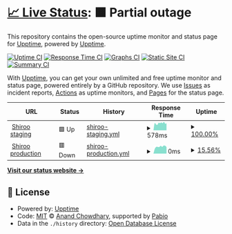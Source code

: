 # [📈 Live Status](https://upptime.github.io/upptime): <!--live status--> **🟧 Partial outage**

This repository contains the open-source uptime monitor and status page for [Upptime](https://upptime.js.org), powered by [Upptime](https://github.com/upptime/upptime).

[![Uptime CI](https://github.com/Shiroo.ai/shiroo-uptime-monitor/workflows/Uptime%20CI/badge.svg)](https://github.com/Shiroo.ai/shiroo-uptime-monitor/actions?query=workflow%3A%22Uptime+CI%22)
[![Response Time CI](https://github.com/Shiroo.ai/shiroo-uptime-monitor/workflows/Response%20Time%20CI/badge.svg)](https://github.com/Shiroo.ai/shiroo-uptime-monitor/actions?query=workflow%3A%22Response+Time+CI%22)
[![Graphs CI](https://github.com/Shiroo.ai/shiroo-uptime-monitor/workflows/Graphs%20CI/badge.svg)](https://github.com/Shiroo.ai/shiroo-uptime-monitor/actions?query=workflow%3A%22Graphs+CI%22)
[![Static Site CI](https://github.com/Shiroo.ai/shiroo-uptime-monitor/workflows/Static%20Site%20CI/badge.svg)](https://github.com/Shiroo.ai/shiroo-uptime-monitor/actions?query=workflow%3A%22Static+Site+CI%22)
[![Summary CI](https://github.com/Shiroo.ai/shiroo-uptime-monitor/workflows/Summary%20CI/badge.svg)](https://github.com/Shiroo.ai/shiroo-uptime-monitor/actions?query=workflow%3A%22Summary+CI%22)

With [Upptime](https://upptime.js.org), you can get your own unlimited and free uptime monitor and status page, powered entirely by a GitHub repository. We use [Issues](https://github.com/upptime/upptime/issues) as incident reports, [Actions](https://github.com/Shiroo.ai/shiroo-uptime-monitor/actions) as uptime monitors, and [Pages](https://upptime.github.io/upptime) for the status page.

<!--start: status pages-->
<!-- This summary is generated by Upptime (https://github.com/upptime/upptime) -->
<!-- Do not edit this manually, your changes will be overwritten -->
<!-- prettier-ignore -->
| URL | Status | History | Response Time | Uptime |
| --- | ------ | ------- | ------------- | ------ |
| <img alt="" src="https://icons.duckduckgo.com/ip3/app.shiroo.staging.araiko.ai.ico" height="13"> [Shiroo staging](https://app.shiroo.staging.araiko.ai/) | 🟩 Up | [shiroo-staging.yml](https://github.com/Shiroo-ai/shiroo-uptime-monitor/commits/HEAD/history/shiroo-staging.yml) | <details><summary><img alt="Response time graph" src="./graphs/shiroo-staging/response-time-week.png" height="20"> 578ms</summary><br><a href="https://Shiroo.ai.github.io/shiroo-uptime-monitor/history/shiroo-staging"><img alt="Response time 578" src="https://img.shields.io/endpoint?url=https%3A%2F%2Fraw.githubusercontent.com%2FShiroo-ai%2Fshiroo-uptime-monitor%2FHEAD%2Fapi%2Fshiroo-staging%2Fresponse-time.json"></a><br><a href="https://Shiroo.ai.github.io/shiroo-uptime-monitor/history/shiroo-staging"><img alt="24-hour response time 578" src="https://img.shields.io/endpoint?url=https%3A%2F%2Fraw.githubusercontent.com%2FShiroo-ai%2Fshiroo-uptime-monitor%2FHEAD%2Fapi%2Fshiroo-staging%2Fresponse-time-day.json"></a><br><a href="https://Shiroo.ai.github.io/shiroo-uptime-monitor/history/shiroo-staging"><img alt="7-day response time 578" src="https://img.shields.io/endpoint?url=https%3A%2F%2Fraw.githubusercontent.com%2FShiroo-ai%2Fshiroo-uptime-monitor%2FHEAD%2Fapi%2Fshiroo-staging%2Fresponse-time-week.json"></a><br><a href="https://Shiroo.ai.github.io/shiroo-uptime-monitor/history/shiroo-staging"><img alt="30-day response time 578" src="https://img.shields.io/endpoint?url=https%3A%2F%2Fraw.githubusercontent.com%2FShiroo-ai%2Fshiroo-uptime-monitor%2FHEAD%2Fapi%2Fshiroo-staging%2Fresponse-time-month.json"></a><br><a href="https://Shiroo.ai.github.io/shiroo-uptime-monitor/history/shiroo-staging"><img alt="1-year response time 578" src="https://img.shields.io/endpoint?url=https%3A%2F%2Fraw.githubusercontent.com%2FShiroo-ai%2Fshiroo-uptime-monitor%2FHEAD%2Fapi%2Fshiroo-staging%2Fresponse-time-year.json"></a></details> | <details><summary><a href="https://Shiroo.ai.github.io/shiroo-uptime-monitor/history/shiroo-staging">100.00%</a></summary><a href="https://Shiroo.ai.github.io/shiroo-uptime-monitor/history/shiroo-staging"><img alt="All-time uptime 100.00%" src="https://img.shields.io/endpoint?url=https%3A%2F%2Fraw.githubusercontent.com%2FShiroo-ai%2Fshiroo-uptime-monitor%2FHEAD%2Fapi%2Fshiroo-staging%2Fuptime.json"></a><br><a href="https://Shiroo.ai.github.io/shiroo-uptime-monitor/history/shiroo-staging"><img alt="24-hour uptime 100.00%" src="https://img.shields.io/endpoint?url=https%3A%2F%2Fraw.githubusercontent.com%2FShiroo-ai%2Fshiroo-uptime-monitor%2FHEAD%2Fapi%2Fshiroo-staging%2Fuptime-day.json"></a><br><a href="https://Shiroo.ai.github.io/shiroo-uptime-monitor/history/shiroo-staging"><img alt="7-day uptime 100.00%" src="https://img.shields.io/endpoint?url=https%3A%2F%2Fraw.githubusercontent.com%2FShiroo-ai%2Fshiroo-uptime-monitor%2FHEAD%2Fapi%2Fshiroo-staging%2Fuptime-week.json"></a><br><a href="https://Shiroo.ai.github.io/shiroo-uptime-monitor/history/shiroo-staging"><img alt="30-day uptime 100.00%" src="https://img.shields.io/endpoint?url=https%3A%2F%2Fraw.githubusercontent.com%2FShiroo-ai%2Fshiroo-uptime-monitor%2FHEAD%2Fapi%2Fshiroo-staging%2Fuptime-month.json"></a><br><a href="https://Shiroo.ai.github.io/shiroo-uptime-monitor/history/shiroo-staging"><img alt="1-year uptime 100.00%" src="https://img.shields.io/endpoint?url=https%3A%2F%2Fraw.githubusercontent.com%2FShiroo-ai%2Fshiroo-uptime-monitor%2FHEAD%2Fapi%2Fshiroo-staging%2Fuptime-year.json"></a></details>
| <img alt="" src="https://icons.duckduckgo.com/ip3/app.shiroo.araiko.ai.ico" height="13"> [Shiroo production](https://app.shiroo.araiko.ai/) | 🟥 Down | [shiroo-production.yml](https://github.com/Shiroo-ai/shiroo-uptime-monitor/commits/HEAD/history/shiroo-production.yml) | <details><summary><img alt="Response time graph" src="./graphs/shiroo-production/response-time-week.png" height="20"> 0ms</summary><br><a href="https://Shiroo.ai.github.io/shiroo-uptime-monitor/history/shiroo-production"><img alt="Response time 0" src="https://img.shields.io/endpoint?url=https%3A%2F%2Fraw.githubusercontent.com%2FShiroo-ai%2Fshiroo-uptime-monitor%2FHEAD%2Fapi%2Fshiroo-production%2Fresponse-time.json"></a><br><a href="https://Shiroo.ai.github.io/shiroo-uptime-monitor/history/shiroo-production"><img alt="24-hour response time 0" src="https://img.shields.io/endpoint?url=https%3A%2F%2Fraw.githubusercontent.com%2FShiroo-ai%2Fshiroo-uptime-monitor%2FHEAD%2Fapi%2Fshiroo-production%2Fresponse-time-day.json"></a><br><a href="https://Shiroo.ai.github.io/shiroo-uptime-monitor/history/shiroo-production"><img alt="7-day response time 0" src="https://img.shields.io/endpoint?url=https%3A%2F%2Fraw.githubusercontent.com%2FShiroo-ai%2Fshiroo-uptime-monitor%2FHEAD%2Fapi%2Fshiroo-production%2Fresponse-time-week.json"></a><br><a href="https://Shiroo.ai.github.io/shiroo-uptime-monitor/history/shiroo-production"><img alt="30-day response time 0" src="https://img.shields.io/endpoint?url=https%3A%2F%2Fraw.githubusercontent.com%2FShiroo-ai%2Fshiroo-uptime-monitor%2FHEAD%2Fapi%2Fshiroo-production%2Fresponse-time-month.json"></a><br><a href="https://Shiroo.ai.github.io/shiroo-uptime-monitor/history/shiroo-production"><img alt="1-year response time 0" src="https://img.shields.io/endpoint?url=https%3A%2F%2Fraw.githubusercontent.com%2FShiroo-ai%2Fshiroo-uptime-monitor%2FHEAD%2Fapi%2Fshiroo-production%2Fresponse-time-year.json"></a></details> | <details><summary><a href="https://Shiroo.ai.github.io/shiroo-uptime-monitor/history/shiroo-production">15.56%</a></summary><a href="https://Shiroo.ai.github.io/shiroo-uptime-monitor/history/shiroo-production"><img alt="All-time uptime 15.56%" src="https://img.shields.io/endpoint?url=https%3A%2F%2Fraw.githubusercontent.com%2FShiroo-ai%2Fshiroo-uptime-monitor%2FHEAD%2Fapi%2Fshiroo-production%2Fuptime.json"></a><br><a href="https://Shiroo.ai.github.io/shiroo-uptime-monitor/history/shiroo-production"><img alt="24-hour uptime 15.56%" src="https://img.shields.io/endpoint?url=https%3A%2F%2Fraw.githubusercontent.com%2FShiroo-ai%2Fshiroo-uptime-monitor%2FHEAD%2Fapi%2Fshiroo-production%2Fuptime-day.json"></a><br><a href="https://Shiroo.ai.github.io/shiroo-uptime-monitor/history/shiroo-production"><img alt="7-day uptime 15.56%" src="https://img.shields.io/endpoint?url=https%3A%2F%2Fraw.githubusercontent.com%2FShiroo-ai%2Fshiroo-uptime-monitor%2FHEAD%2Fapi%2Fshiroo-production%2Fuptime-week.json"></a><br><a href="https://Shiroo.ai.github.io/shiroo-uptime-monitor/history/shiroo-production"><img alt="30-day uptime 15.56%" src="https://img.shields.io/endpoint?url=https%3A%2F%2Fraw.githubusercontent.com%2FShiroo-ai%2Fshiroo-uptime-monitor%2FHEAD%2Fapi%2Fshiroo-production%2Fuptime-month.json"></a><br><a href="https://Shiroo.ai.github.io/shiroo-uptime-monitor/history/shiroo-production"><img alt="1-year uptime 15.56%" src="https://img.shields.io/endpoint?url=https%3A%2F%2Fraw.githubusercontent.com%2FShiroo-ai%2Fshiroo-uptime-monitor%2FHEAD%2Fapi%2Fshiroo-production%2Fuptime-year.json"></a></details>

<!--end: status pages-->

[**Visit our status website →**](https://upptime.github.io/upptime)

## 📄 License

- Powered by: [Upptime](https://github.com/upptime/upptime)
- Code: [MIT](./LICENSE) © [Anand Chowdhary](https://anandchowdhary.com), supported by [Pabio](https://pabio.com)
- Data in the `./history` directory: [Open Database License](https://opendatacommons.org/licenses/odbl/1-0/)
